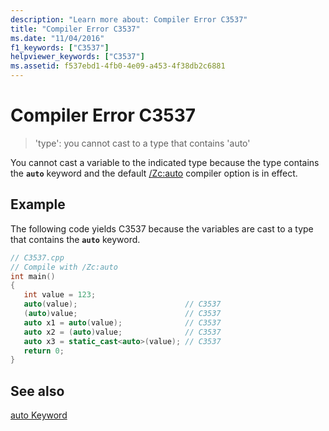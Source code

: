 ```yaml
---
description: "Learn more about: Compiler Error C3537"
title: "Compiler Error C3537"
ms.date: "11/04/2016"
f1_keywords: ["C3537"]
helpviewer_keywords: ["C3537"]
ms.assetid: f537ebd1-4fb0-4e09-a453-4f38db2c6881
---
```

# Compiler Error C3537

> 'type': you cannot cast to a type that contains 'auto'

You cannot cast a variable to the indicated type because the type contains the **`auto`** keyword and the default [/Zc:auto](../../build/reference/zc-auto-deduce-variable-type.md) compiler option is in effect.

## Example

The following code yields C3537 because the variables are cast to a type that contains the **`auto`** keyword.

```cpp
// C3537.cpp
// Compile with /Zc:auto
int main()
{
   int value = 123;
   auto(value);                        // C3537
   (auto)value;                        // C3537
   auto x1 = auto(value);              // C3537
   auto x2 = (auto)value;              // C3537
   auto x3 = static_cast<auto>(value); // C3537
   return 0;
}
```

## See also

[auto Keyword](../../cpp/auto-cpp.md)
